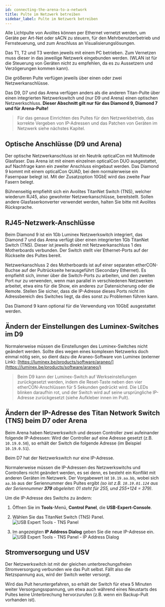 ```yaml
---
id: connecting-the-arena-to-a-network
title: Pulte im Netzwerk betreiben
sidebar_label: Pulte im Netzwerk betreiben
---
```


Alle Lichtpulte von Avolites können per Ethernet vernetzt werden, um Geräte per Art-Net oder sACN zu steuern, für den Mehrbenutzerbetrieb und Fernsteuerung, und zum Anschluss an Visualisierungslösungen. 

Das T1, T2 und T3 werden jeweils mit einem PC betrieben. Zum Vernetzen muss dieser in das jeweilige Netzwerk eingebunden werden. (WLAN ist für die Steuerung von Geräten nicht zu empfehlen, da es zu Aussetzern und Verzögerungen kommen kann).

Die größeren Pulte verfügen jeweils über einen oder zwei Netzwerkanschlüsse.

Das D9, D7 und das Arena verfügen anders als die anderen Titan-Pulte über einen
integrierten Netzwerkswitch und (nur D9 und Arena) einen optischen Netzwerkschluss. **Dieser Abschnitt gilt nur für das Diamond 9, Diamond 7 und für Arena-Pulte!**

> Für das genaue Einrichten des Pultes für den Netzwerkbetrieb, das korrekte Vergeben von IP-Adressen und das Patchen von Geräten im Netzwerk siehe nächstes Kapitel.

## Optische Anschlüsse (D9 und Arena)

Der optische Netzwerkanschluss ist ein Neutrik opticalCon mit
Multimode Glasfaser. Das Arena ist mit einem einzelnen opticalCon DUO ausgestattet, auf Nachfrage 
kann ein zweiter Anschluss eingebaut werden. Das Diamond 9 kommt mit einem opticalCon QUAD, bei dem 
normalerweise ein Fasernpaar belegt ist. Mit der Zusatzoption 10GbE wird das zweite Paar Fasern belegt.

Bühnenseitig empfiehlt sich ein Avolites TitanNet Switch (TNS),
welcher wiederum RJ45, also gewohnter Netzwerkanschlüsse, bereitstellt.
Sollen andere Glasfaserkonverter verwendet werden, halten Sie bitte mit
Avolites Rücksprache.

## RJ45-Netzwerk-Anschlüsse

Beim Diamond 9 ist ein 1Gb Luminex Netzwerkswitch integriert, das Diamond 7 und das Arena verfügt über einen 
integrierten 1Gb TitanNet Switch (TNS). Dieser ist jeweils direkt mit
Netzwerkanschluss 1 des Motherboards verbunden. Der Switch stellt
vier Ethernet-Ports auf der Rückseite des Pultes bereit.

Netzwerkanschluss 2 des Motherboards ist auf einer separaten etherCON-Buchse auf
der Pultrückseite herausgeführt (Secondary Ethernet). Es empfiehlt sich,
immer über die Switch-Ports zu arbeiten, und den zweiten Port nur zu
verwenden, wenn man parallel in verschiedenen Netzwerken arbeitet, etwa
eins für die Show, ein anderes zur Datensicherung oder die Remote. Stellen Sie sicher, dass die IP-Adresse dieses 
Ports nicht im Adressbereich des Switches liegt, da dies sonst zu Problemen führen kann.

Das Diamond 9 kann optional für die Verwendung von 10GbE ausgestattet werden.

## Ändern der Einstellungen des Luminex-Switches im D9

Normalerweise müssen die Einstellungen des Luminex-Switches nicht geändert werden. Sollte dies wegen eines komplexen Netzwerks doch einmal nötig sein, so dient dazu die Araneo-Software von Luminex (externer Link):
[https://luminex.be/products/software/araneo/](https://luminex.be/products/software/araneo/)

>  Beim D9 kann der Luminex-Switch auf Werkseinstellungen zurückgesetzt werden, indem die Reset-Taste neben den
vier etherCON-Anschlüssen für 5 Sekunden gedrückt wird. Die LEDs blinken daraufhin rot, und der Switch wird auf 
seine ursprüngliche IP-Adresse zurückgesetzt (siehe Aufkleber innen im Pult).

## Ändern der IP-Adresse des Titan Network Switch (TNS) beim D7 oder Arena

Beim Arena haben Netzwerkswitch und dessen Controller zwei aufeinander folgende
IP-Adressen: Wird der Controller auf eine Adresse gesetzt (z.B.
`10.19.0.50`), so erhält der Switch die folgende Adresse (im Beispiel
`10.19.0.51`).

Beim D7 hat der Netzwerkswitch nur eine IP-Adresse.

Normalerweise müssen die IP-Adressen des Netzwerkswitchs und Controllers 
nicht geändert werden, es sei denn, es besteht ein Konflikt mit anderen
Geräten im Netzwerk. Der Vorgabewert ist `10.19.aa.bb`, wobei sich `aa.bb` 
aus der Seriennummer des Pultes ergibt *(so ist z.B. `10.19.01.124` aus der 
Seriennummer **379** abgeleitet: 01 steht für 255, und 255+124 = 379)*.

Um die IP-Adresse des Switchs zu ändern:

1. Öffnen Sie im **Tools**-Menü, **Control Panel**, die **USB-Expert-Console**.

2. Wählen Sie das TitanNet Switch (TNS) Panel.
![USB Expert Tools - TNS Panel](/docs/images/USB-Expert-Tools-TNS-Panel.png)

3. Im angezeigten **IP Address Dialog** geben Sie die neue IP-Adresse ein.
![USB Expert Tools - TNS Panel - IP Address Dialog](/docs/images/USB-Expert-Tools-TNS-Panel-IP-Address-Dialog.png)

## Stromversorgung und USV 

Der Netzwerkswitch ist mit der gleichen unterbrechungsfreien
Stromversorgung verbunden wie das Pult selbst. Fällt also die
Netzspannung aus, wird der Switch weiter versorgt.

Wird das Pult heruntergefahren, so erhält der Switch für etwa 5 Minuten
weiter Versorgungsspannung, um etwa auch während eines Neustarts des
Pultes keine Unterbrechung hervorzurufen (z.B. wenn ein Backup-Pult
vorhanden ist).


